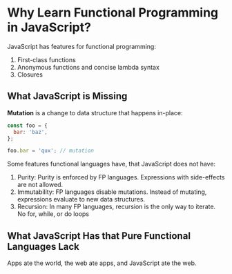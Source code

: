 # Why Learn Functional Programming in JavaScript?

JavaScript has features for functional programming:

1. First-class functions
2. Anonymous functions and concise lambda syntax
3. Closures

## What JavaScript is Missing

**Mutation** is a change to data structure that happens in-place:

```js
const foo = {
  bar: 'baz',
};

foo.bar = 'qux'; // mutation
```

Some features functional languages have, that JavaScript does not have:

1. Purity: Purity is enforced by FP languages. Expressions with side-effects are not allowed.
2. Immutability: FP languages disable mutations. Instead of mutating, expressions evaluate to new data structures.
3. Recursion: In many FP languages, recursion is the only way to iterate. No for, while, or do loops

## What JavaScript Has that Pure Functional Languages Lack

Apps ate the world, the web ate apps, and JavaScript ate the web.
